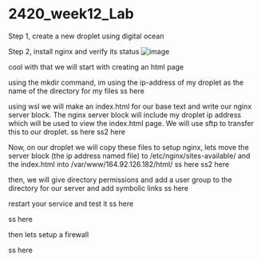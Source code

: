 # 2420_week12_Lab

Step 1, create a new droplet using digital ocean

Step 2, install nginx and verify its status
![image](https://user-images.githubusercontent.com/97579029/204070558-eb884651-a3f3-4e41-9c7b-554b1eb999ca.png)


cool with that we will start with creating an html page

using the mkdir command, im using the ip-address of my droplet as the name of the directory for my files
ss here

using wsl we will make an index.html for our base text and write our nginx server block. The nginx server block will include my droplet ip address which will be used to view the index.html page. We will use sftp to transfer this to our droplet.
ss here
ss2 here

Now, on our droplet we will copy these files to setup nginx, lets move the server block (the ip address named file) to /etc/nginx/sites-available/ and the index.html into /var/www/164.92.126.182/html/
ss here
ss2 here

then, we will give directory permissions and add a user group to the directory for our server and add symbolic links
ss here

restart your service and test it
ss here

ss here

then lets setup a firewall

ss here




